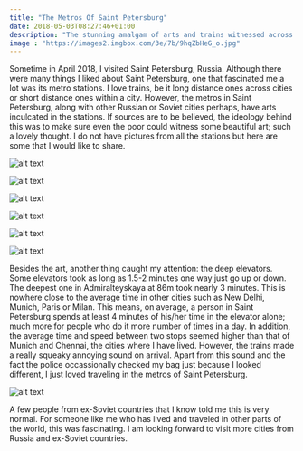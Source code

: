 ```yaml
---
title: "The Metros Of Saint Petersburg"
date: 2018-05-03T08:27:46+01:00
description: "The stunning amalgam of arts and trains witnessed across the different metros of Saint Petersburg in Russia."
image : "https://images2.imgbox.com/3e/7b/9hqZbHeG_o.jpg"
---
```


Sometime in April 2018, I visited Saint Petersburg, Russia. Although there were many things I liked about Saint Petersburg, one that fascinated me a lot was its metro stations. I love trains, be it long distance ones across cities or short distance ones within a city. However, the metros in Saint Petersburg, along with other Russian or Soviet cities perhaps, have arts inculcated in the stations. If sources are to be believed, the ideology behind this was to make sure even the poor could witness some beautiful art; such a lovely thought. I do not have pictures from all the stations but here are some that I would like to share.

![alt text](https://images2.imgbox.com/fb/8d/tQKf9kVX_o.jpg "Some metro station in Saint Petersburg")

![alt text](https://images2.imgbox.com/b0/77/5Puas6nC_o.jpg "Some metro station in Saint Petersburg")

![alt text](https://images2.imgbox.com/d3/79/tS8FmQ50_o.jpg "Some metro station in Saint Petersburg")

![alt text](https://images2.imgbox.com/70/a5/h8a1dg1k_o.jpg "Some metro station in Saint Petersburg")

![alt text](https://images2.imgbox.com/72/f1/WyOpTr9x_o.jpg "Some metro station in Saint Petersburg")

![alt text](https://images2.imgbox.com/c7/b4/IOnwaD8w_o.jpg "Some metro station in Saint Petersburg")

Besides the art, another thing caught my attention: the deep elevators. Some elevators took as long as 1.5-2 minutes one way just go up or down. The deepest one in Admiralteyskaya at 86m took nearly 3 minutes. This is nowhere close to the average time in other cities such as New Delhi, Munich, Paris or Milan. This means, on average, a person in Saint Petersburg spends at least 4 minutes of his/her time in the elevator alone; much more for people who do it more number of times in a day. In addition, the average time and speed between two stops seemed higher than that of Munich and Chennai, the cities where I have lived. However, the trains made a really squeaky annoying sound on arrival. Apart from this sound and the fact the police occassionally checked my bag just because I looked different, I just loved traveling in the metros of Saint Petersburg.

![alt text](https://images2.imgbox.com/3f/5e/B8uz3Y3F_o.jpg "Elevator of some metro station in Saint Petersburg")

A few people from ex-Soviet countries that I know told me this is very normal. For someone like me who has lived and traveled in other parts of the world, this was fascinating. I am looking forward to visit more cities from Russia and ex-Soviet countries.